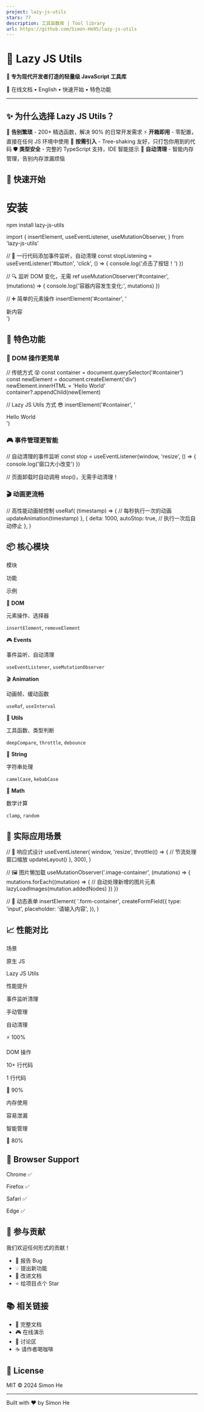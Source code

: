 ```yaml
---
project: lazy-js-utils
stars: 77
description: 工具函数库 | Tool library
url: https://github.com/Simon-He95/lazy-js-utils
---
```


🚀 Lazy JS Utils
================

**🎯 专为现代开发者打造的轻量级 JavaScript 工具库**

📖 在线文档 • English • 快速开始 • 特色功能

* * *

✨ 为什么选择 Lazy JS Utils？
----------------------

🎯 **告别繁琐** - 200+ 精选函数，解决 90% 的日常开发需求 ⚡ **开箱即用** - 零配置，直接在任何 JS 环境中使用 🧩 **按需引入** - Tree-shaking 友好，只打包你用到的代码 🛡️ **类型安全** - 完整的 TypeScript 支持，IDE 智能提示 🔄 **自动清理** - 智能内存管理，告别内存泄漏烦恼

🚀 快速开始
-------

# 安装
npm install lazy-js-utils

import {
  insertElement,
  useEventListener,
  useMutationObserver,
} from 'lazy-js-utils'

// 🎯 一行代码添加事件监听，自动清理
const stopListening \= useEventListener('#button', 'click', () \=> {
  console.log('点击了按钮！')
})

// 🔍 监听 DOM 变化，无需 ref
useMutationObserver('#container', (mutations) \=> {
  console.log('容器内容发生变化:', mutations)
})

// ➕ 简单的元素操作
insertElement('#container', '<div>新内容</div>')

🎯 特色功能
-------

### 🎪 DOM 操作更简单

// 传统方式 😵
const container \= document.querySelector('#container')
const newElement \= document.createElement('div')
newElement.innerHTML \= 'Hello World'
container?.appendChild(newElement)

// Lazy JS Utils 方式 😎
insertElement('#container', '<div>Hello World</div>')

### 🎮 事件管理更智能

// 自动清理的事件监听
const stop \= useEventListener(window, 'resize', () \=> {
  console.log('窗口大小改变')
})

// 页面卸载时自动调用 stop()，无需手动清理！

### 🎬 动画更流畅

// 高性能动画帧控制
useRaf(
  (timestamp) \=> {
    // 每秒执行一次的动画
    updateAnimation(timestamp)
  },
  {
    delta: 1000,
    autoStop: true, // 执行一次后自动停止
  },
)

📦 核心模块
-------

模块

功能

示例

🎯 **DOM**

元素操作、选择器

`insertElement`, `removeElement`

🎮 **Events**

事件监听、自动清理

`useEventListener`, `useMutationObserver`

🎬 **Animation**

动画帧、缓动函数

`useRaf`, `useInterval`

🔧 **Utils**

工具函数、类型判断

`deepCompare`, `throttle`, `debounce`

📝 **String**

字符串处理

`camelCase`, `kebabCase`

🔢 **Math**

数学计算

`clamp`, `random`

🎨 实际应用场景
---------

// 📱 响应式设计
useEventListener(
  window,
  'resize',
  throttle(() \=> {
    // 节流处理窗口缩放
    updateLayout()
  }, 300),
)

// 🖼️ 图片懒加载
useMutationObserver('.image-container', (mutations) \=> {
  mutations.forEach((mutation) \=> {
    // 自动处理新增的图片元素
    lazyLoadImages(mutation.addedNodes)
  })
})

// 🎪 动态表单
insertElement(
  '.form-container',
  createFormField({
    type: 'input',
    placeholder: '请输入内容',
  }),
)

📈 性能对比
-------

场景

原生 JS

Lazy JS Utils

性能提升

事件监听清理

手动管理

自动清理

⚡ 100%

DOM 操作

10+ 行代码

1 行代码

🚀 90%

内存使用

容易泄漏

智能管理

💾 80%

🎯 Browser Support
------------------

Chrome ✅

Firefox ✅

Safari ✅

Edge ✅

🤝 参与贡献
-------

我们欢迎任何形式的贡献！

-   🐛 报告 Bug
-   💡 提出新功能
-   📖 改进文档
-   ⭐ 给项目点个 Star

📚 相关链接
-------

-   📖 完整文档
-   🎮 在线演示
-   💬 讨论区
-   ☕ 请作者喝咖啡

📄 License
----------

MIT © 2024 Simon He

* * *

Built with ❤️ by Simon He

